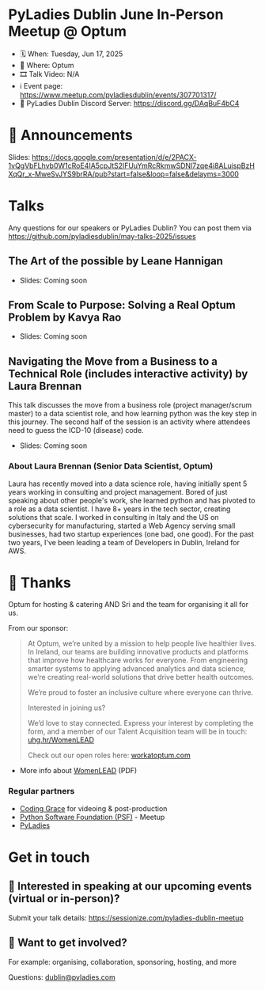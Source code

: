 # PyLadies Dublin June In-Person Meetup @ Optum

* 🗓 When: Tuesday, Jun 17, 2025
* 📍 Where: Optum
* 🎞 Talk Video: N/A
* ℹ️ Event page: https://www.meetup.com/pyladiesdublin/events/307701317/
* 💬 PyLadies Dublin Discord Server: https://discord.gg/DAqBuF4bC4

  
# 📢 Announcements
Slides: https://docs.google.com/presentation/d/e/2PACX-1vQgVbFLhvb0W1cRoE4IA5cpJtS2lFUuYmRcRkmwSDNl7zqe4i8ALuispBzHXqQr_x-MweSvJYS9brRA/pub?start=false&loop=false&delayms=3000

# Talks
Any questions for our speakers or PyLadies Dublin? You can post them via https://github.com/pyladiesdublin/may-talks-2025/issues

## The Art of the possible by Leane Hannigan
* Slides: Coming soon

## From Scale to Purpose: Solving a Real Optum Problem by Kavya Rao
* Slides: Coming soon
  
## Navigating the Move from a Business to a Technical Role (includes interactive activity) by Laura Brennan
This talk discusses the move from a business role (project manager/scrum master) to a data scientist role, and how learning python was the key step in this journey.
The second half of the session is an activity where attendees need to guess the ICD-10 (disease) code.

* Slides: Coming soon

### About Laura Brennan (Senior Data Scientist, Optum)
Laura has recently moved into a data science role, having initially spent 5 years working in consulting and project management. Bored of just speaking about other people's work, she learned python and has pivoted to a role as a data scientist.
I have 8+ years in the tech sector, creating solutions that scale. I worked in consulting in Italy and the US on cybersecurity for manufacturing, started a Web Agency serving small businesses, had two startup experiences (one bad, one good). For the past two years, I've been leading a team of Developers in Dublin, Ireland for AWS.

# 💟 Thanks 
Optum for hosting & catering AND Sri and the team for organising it all for us.

From our sponsor:
> At Optum, we’re united by a mission to help people live healthier lives.
In Ireland, our teams are building innovative products and platforms that improve how healthcare works for everyone.
From engineering smarter systems to applying advanced analytics and data science, we’re creating real-world solutions
that drive better health outcomes.
> 
> We’re proud to foster an inclusive culture where everyone can thrive.
> 
> Interested in joining us?
> 
> We’d love to stay connected. Express your interest by completing the form, and a member of our Talent Acquisition team
will be in touch: [uhg.hr/WomenLEAD](https://uhg.hr/WomenLEAD)
> 
> Check out our open roles here: [workatoptum.com](https://workatoptum.com)

* More info about [WomenLEAD](https://github.com/pyladiesdublin/jun-talks-2025/blob/main/Women%20LEAD%20-%20External%20networking%20flyer.pdf) (PDF)

### Regular partners
* [Coding Grace](https://codinggrace.com) for videoing & post-production
* [Python Software Foundation (PSF)](https://www.python.org/psf-landing/) - Meetup
* [PyLadies](https://pyladies.com/)

# Get in touch
## 🎤 Interested in speaking at our upcoming events (virtual or in-person)?
Submit your talk details: https://sessionize.com/pyladies-dublin-meetup

## 💖 Want to get involved?
For example: organising, collaboration, sponsoring, hosting, and more

Questions: dublin@pyladies.com
